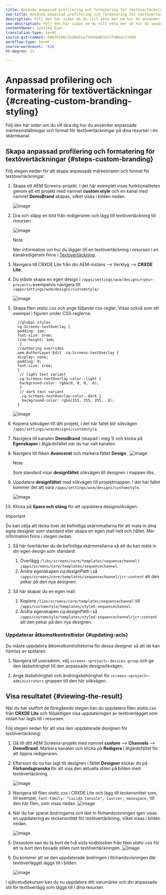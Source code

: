 ```yaml
---
title: Använda anpassad profilering och formatering för textövertäckningar
seo-title: Använda anpassad profilering och formatering för textövertäckningar
description: Följ den här sidan om du vill veta mer om hur du använder anpassad profilering och formatering för textövertäckningar.
seo-description: Följ den här sidan om du vill veta mer om hur du använder anpassad profilering och formatering för textövertäckningar.
contentOwner: Jyotika Syal
translation-type: tm+mt
source-git-commit: 04639198c5220e01af5945b8032c5fd86dc27499
workflow-type: tm+mt
source-wordcount: '626'
ht-degree: 1%

---
```



# Anpassad profilering och formatering för textövertäckningar {#creating-custom-branding-styling}

Följ den här sidan om du vill lära dig hur du använder anpassade märkesinställningar och format för textövertäckningar på dina resurser i en skärmkanal.

## Skapa anpassad profilering och formatering för textövertäckningar {#steps-custom-branding}

Följ stegen nedan för att skapa anpassade märkesnamn och format för textövertäckningar:

1. Skapa ett AEM Screens-projekt. I det här exemplet visas funktionaliteten genom att ett projekt med namnet **custom style** och en kanal med namnet **DemoBrand** skapas, vilket visas i bilden nedan.

   ![image](/help/user-guide/assets/custom-brand/custom-brand1.png)

1. Dra och släpp en bild från redigeraren och lägg till textövertäckning till resursen.

   ![image](/help/user-guide/assets/custom-brand/custom-brand2.png)

   >[!NOTE]
   >Mer information om hur du lägger till en textövertäckning i resursen i en kanalredigerare finns i [Textövertäckning](/help/user-guide/text-overlay.md).

1. Navigera till CRXDE Lite från din AEM-instans —> Verktyg —> **CRXDE Lite**.

1. Du måste skapa en egen design i `/apps/settings/wcm/designs/<your-project>/`exempelvis navigera till `/apps/settings/wcm/designs/customstyle/`

   ![image](/help/user-guide/assets/custom-brand/custom-brand3.png)

1. Skapa filen *static.css* och ange följande css-regler. Visas också som ett exempel i figuren under CSS-reglerna.

   ```shell
     //global styles
     cq-Screens-textOverlay {
     padding: 1em;
     font-size: 3rem;
     line-height: 1em;
      }
     //authoring overrides
    .aem-AuthorLayer-Edit .cq-Screens-textOverlay {
     display: none;
     padding: 0;
     font-size: 1rem;
     }
      // light text variant
     .cq-Screens-textOverlay-color--light {
      background-color: rgba(0, 0, 0, .6);
      }
      // dark text variant
      .cq-Screens-textOverlay-color--dark {
       background-color: rgba(255, 255, 255, .6);
     }
   ```

   ![image](/help/user-guide/assets/custom-brand/custom-brand4.png)

1. Kopiera sökvägen till ditt projekt, i det här fallet blir sökvägen `/apps/settings/wcm/designs/customstyle`.

1. Navigera till kanalen **DemoBrand** (skapad i steg 1) och klicka på **Egenskaper** i åtgärdsfältet när du har valt kanalen.

1. Navigera till fliken **Avancerat** och markera fältet **Design** .
   ![image](/help/user-guide/assets/custom-brand/custom-brand5.png)

   >[!NOTE]
   >Som standard visar **designfältet** sökvägen till designen i mappen libs.

1. Uppdatera **designfältet** med sökvägen till projektmappen. I det här fallet kommer det att vara `/apps/settings/wcm/designs/customstyle`.

   ![image](/help/user-guide/assets/custom-brand/custom-brand6.png)

1. Klicka på **Spara och stäng** för att uppdatera designsökvägen.

>[!IMPORTANT]
> Du kan välja att täcka över de befintliga skärmmallarna för att mata in dina egna designer som standard eller skapa en egen mall helt och hållet. Mer information finns i stegen nedan.

1. Så här övertäcker du de befintliga skärmmallarna så att du kan mata in din egen design som standard:

   1. Överlägg `/libs/screens/core/templates/sequencechannel` i `/apps/screens/core/templates/sequencechannel`.
   1. Ändra egenskapen *cq:designPath* i så `/apps/screens/core/templates/sequencechannel/jcr:content` att den pekar på den nya designen.

1. Så här skapar du en egen mall:
   1. Kopiera `/libs/screens/core/templates/sequencechannel` till `/apps/customstyle/templates/styled-sequencechannel`.
   1. Ändra egenskapen *cq:designPath* i så `/apps/customstyle/templates/styled-sequencechannel/jcr:content` att den pekar på den nya designen.


### Uppdaterar åtkomstkontrollistor {#updating-acls}

Du måste uppdatera åtkomstkontrollistorna för dessa designer så att de kan hämtas av spelaren.

1. Navigera till useradmin, välj `screens-<project>-devices group` och ge den läsbehörighet till den anpassade designsökvägen.

1. Ange läsbehörighet och ändringsbehörighet för `screens-<project>-administrators` gruppen till den här sökvägen.

## Visa resultatet {#viewing-the-result}

När du har slutfört de föregående stegen kan du uppdatera filen *statis.css* från **CRXDE Lite** och följaktligen visa uppdateringen av textöverlägget som redan har lagts till i resursen.

Följ stegen nedan för att visa den uppdaterade designen för textövertäckning:

1. Gå till ditt AEM Screens-projekt med namnet **custom** —> **Channels** —> **DemoBrand**. Markera kanalen och klicka på **Redigera** i åtgärdsfältet för att öppna redigeraren.

1. Eftersom du nu har lagt till designen i fältet **Designer** klickar du på **Förhandsgranska** för att visa den aktuella stilen på bilden med textövertäckning.

   ![image](/help/user-guide/assets/custom-brand/custom-brand7.png)

1. Navigera till filen *static.css* i CRXDE Lite och lägg till teckensnittet som, till exempel, `font-family: "Lucida Console", Courier, monospace;` till den här filen, som visas nedan.
   ![image](/help/user-guide/assets/custom-brand/custom-brand8.png)

1. När du har sparat ändringarna och läst in förhandsvisningen igen visas en uppdatering av teckensnittet för textövertäckning, vilket visas i bilden nedan.

   ![image](/help/user-guide/assets/custom-brand/custom-brand9.png)

1. Dessutom kan du ta bort de två sista kodblocken från filen *static.css* för att ta bort den boxade stilen runt textövertäckningen.
   ![image](/help/user-guide/assets/custom-brand/custom-brand10.png)

1. Du kommer att se den uppdaterade ändringen i förhandsvisningen där textöverlägget läggs till i bilden.

   ![image](/help/user-guide/assets/custom-brand/custom-brand11.png)

I självstudiekursen kan du nu uppdatera ditt varumärke och din anpassade stil för textöverlägg som läggs till i dina resurser.









